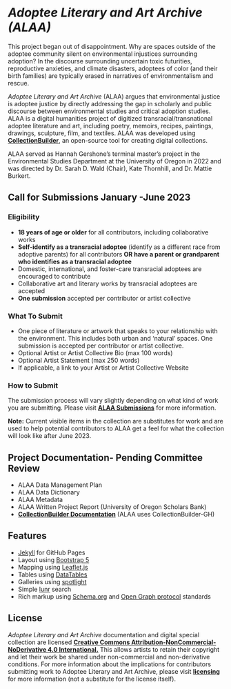 # *Adoptee Literary and Art Archive (ALAA)*

This project began out of disappointment. Why are spaces outside of the adoptee community silent on environmental injustices surrounding adoption? In the discourse surrounding uncertain toxic futurities, reproductive anxieties, and climate disasters, adoptees of color (and their birth families) are typically erased in narratives of environmentalism and rescue.

*Adoptee Literary and Art Archive* (ALAA) argues that environmental justice is adoptee justice by directly addressing the gap in scholarly and public discourse between environmental studies and critical adoption studies. ALAA is a digital humanities project of digitized transracial/transnational adoptee literature and art, including poetry, memoirs, recipes, paintings, drawings, sculpture, film, and textiles. ALAA was developed using [**CollectionBuilder**](https://collectionbuilder.github.io/cb-docs/), an open-source tool for creating digital collections. 

ALAA served as Hannah Gershone’s terminal master’s project in the Environmental Studies Department at the University of Oregon in 2022 and was directed by Dr. Sarah D. Wald (Chair), Kate Thornhill, and Dr. Mattie Burkert. 

## Call for Submissions January -June 2023

### Eligibility
- **18 years of age or older** for all contributors, including collaborative works
- **Self-identify as a transracial adoptee** (identify as a different race from adoptive parents) for all contributors **OR have a parent or grandparent who identifies as a transracial adoptee**
- Domestic, international, and foster-care transracial adoptees are encouraged to contribute 
- Collaborative art and literary works by transracial adoptees are accepted
- **One submission** accepted per contributor or artist collective

### What To Submit
- One piece of literature or artwork that speaks to your relationship with the environment. This includes both urban and ‘natural’ spaces. One submission is accepted per contributor or artist collective.
- Optional Artist or Artist Collective Bio (max 100 words)
- Optional Artist Statement (max 250 words)
- If applicable, a link to your Artist or Artist Collective Website

### How to Submit
The submission process will vary slightly depending on what kind of work you are submitting. Please visit [**ALAA Submissions**](https://hgershone01.github.io/adopteearchive/submissions.html) for more information. 

**Note:** Current visible items in the collection are substitutes for work and are used to help potential contributors to ALAA get a feel for what the collection will look like after June 2023. 

## Project Documentation- Pending Committee Review 

- ALAA Data Management Plan
- ALAA Data Dictionary
- ALAA Metadata 
- ALAA Written Project Report (University of Oregon Scholars Bank) 
- [**CollectionBuilder Documentation**](https://collectionbuilder.github.io/cb-docs/) (ALAA uses CollectionBuilder-GH)

## Features

- [Jekyll](https://jekyllrb.com/) for GitHub Pages 
- Layout using [Bootstrap 5](https://getbootstrap.com/docs/5.1/getting-started/introduction/)
- Mapping using [Leaflet.js](http://leafletjs.com/)
- Tables using [DataTables](https://datatables.net/)
- Galleries using [spotlight](https://github.com/nextapps-de/spotlight)
- Simple [lunr](https://lunrjs.com/) search 
- Rich markup using [Schema.org](http://schema.org) and [Open Graph protocol](http://ogp.me/) standards

## License

*Adoptee Literary and Art Archive* documentation and digital special collection are licensed [**Creative Commons Attribution-NonCommercial-NoDerivative 4.0 International.**](https://creativecommons.org/licenses/by-nc-nd/4.0/) This allows artists to retain their copyright and let their work be shared under non-commercial and non-derivative conditions. For more information about the implications for contributors submitting work to Adoptee Literary and Art Archive, please visit [**licensing**](https://hgershone01.github.io/adopteearchive/licensing.html) for more information (not a substitute for the license itself). 